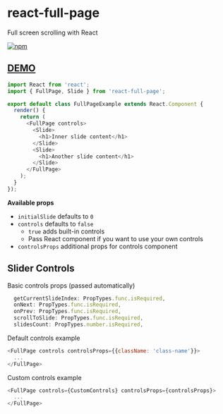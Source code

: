 # react-full-page
Full screen scrolling with React

[![npm](https://img.shields.io/npm/v/react-full-page.svg)](https://www.npmjs.com/package/react-full-page)

## [DEMO](http://zwug.github.io/react-full-page/)

```js
import React from 'react';
import { FullPage, Slide } from 'react-full-page';

export default class FullPageExample extends React.Component {
  render() {
    return (
      <FullPage controls>
        <Slide>
          <h1>Inner slide content</h1>
        </Slide>
        <Slide>
          <h1>Another slide content</h1>
        </Slide>
      </FullPage>
    );
  }
});
```

__Available props__

* `initialSlide` defaults to `0`
* `controls` defaults to `false`
  * `true` adds built-in controls
  * Pass React component if you want to use your own controls
* `controlsProps` additional props for controls component

## Slider Controls

Basic controls props (passed automatically)
```js
  getCurrentSlideIndex: PropTypes.func.isRequired,
  onNext: PropTypes.func.isRequired,
  onPrev: PropTypes.func.isRequired,
  scrollToSlide: PropTypes.func.isRequired,
  slidesCount: PropTypes.number.isRequired,
```
Default controls example
```js
<FullPage controls controlsProps={{className: 'class-name'}}>
  ...
</FullPage>
```

Custom controls example
```js
<FullPage controls={CustomControls} controlsProps={controlsProps}>
  ...
</FullPage>
```
